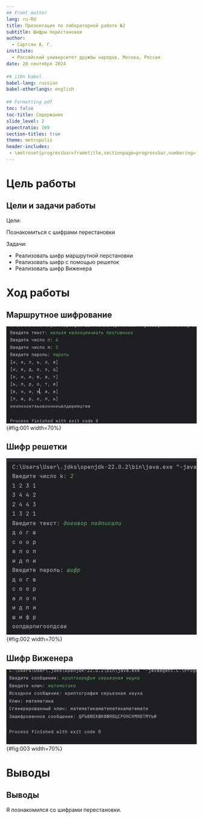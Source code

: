 ```yaml
---
## Front matter
lang: ru-RU
title: Презентация по лабораторной работе №2
subtitle: Шифры перестановки
author:
  - Саргсян А. Г.
institute:
  - Российский университет дружбы народов, Москва, Россия
date: 28 сентября 2024

## i18n babel
babel-lang: russian
babel-otherlangs: english

## Formatting pdf
toc: false
toc-title: Содержание
slide_level: 2
aspectratio: 169
section-titles: true
theme: metropolis
header-includes:
 - \metroset{progressbar=frametitle,sectionpage=progressbar,numbering=fraction}
---
```


# Цель работы 

## Цели и задачи работы
Цели:

Познакомиться с шифрами перестановки

Задачи:

- Реализовать шифр маршрутной перстановки
- Реализовать шифр с помощью решеток
- Реализовать шифр Виженера

# Ход работы

## Маршрутное шифрование

![Вывод работы маршрутного шифрования](image/l2_1.png){#fig:001 width=70%}

## Шифр решетки

![Вывод результата шифра решеткой](image/l2_2.png){#fig:002 width=70%} 

## Шифр Виженера

![Вывод результата шифра Виженера](image/l2_3.png){#fig:003 width=70%} 

# Выводы

## Выводы

Я познакомился со шифрами перестановки.